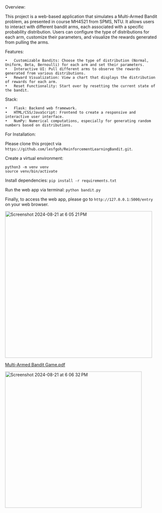 Overview:

This project is a web-based application that simulates a Multi-Armed Bandit problem, as presented in course MH4521 from SPMS, NTU.
It allows users to interact with different bandit arms, each associated with a specific probability distribution. 
Users can configure the type of distributions for each arm, customize their parameters, and visualize the rewards generated from pulling the arms.

Features:

	•	Customizable Bandits: Choose the type of distribution (Normal, Uniform, Beta, Bernoulli) for each arm and set their parameters.
	•	Interactive UI: Pull different arms to observe the rewards generated from various distributions.
	•	Reward Visualization: View a chart that displays the distribution of rewards for each arm.
	•	Reset Functionality: Start over by resetting the current state of the bandit.

Stack:

	•	Flask: Backend web framework.
	•	HTML/CSS/JavaScript: Frontend to create a responsive and interactive user interface.
	•	NumPy: Numerical computations, especially for generating random numbers based on distributions.

 
For Installation:

Please clone this project via `https://github.com/lesfgoh/ReinforcementLearningBandit.git`.

Create a virtual environment: 
```
python3 -m venv venv
source venv/bin/activate
```

Install dependencies:
`pip install -r requirements.txt`
 
Run the web app via terminal:
`python bandit.py`

Finally, to access the web app, please go to `http://127.0.0.1:5000/entry` on your web browser.

<img width="483" alt="Screenshot 2024-08-21 at 6 05 21 PM" src="https://github.com/user-attachments/assets/dc3c6f99-d2cf-413d-ba88-f840a6b16da8">

[Multi-Armed Bandit Game.pdf](https://github.com/user-attachments/files/16690000/Multi-Armed.Bandit.Game.pdf)


<img width="449" alt="Screenshot 2024-08-21 at 6 06 32 PM" src="https://github.com/user-attachments/assets/31e7feba-9fab-4886-879a-65d7e8c71eae">





